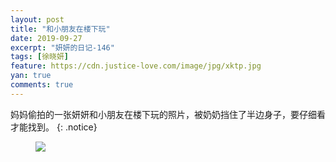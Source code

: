 ```yaml
---
layout: post
title: "和小朋友在楼下玩"
date: 2019-09-27
excerpt: "妍妍的日记-146"
tags: [徐晓妍]
feature: https://cdn.justice-love.com/image/jpg/xktp.jpg
yan: true
comments: true
---
```

妈妈偷拍的一张妍妍和小朋友在楼下玩的照片，被奶奶挡住了半边身子，要仔细看才能找到。
{: .notice}
<figure>
    <img src="{{ site.staticUrl }}/yanyan/image/hexiaopengyouwan.jpeg" />
</figure>
